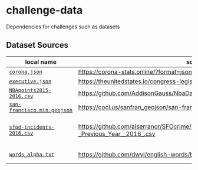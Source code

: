 # challenge-data
Dependencies for challenges such as datasets

## Dataset Sources

| local name | source | retrieved | modified?
|------------|--------|-----------|----------
| [`corona.json`](corona.json) | <https://corona-stats.online/?format=json> | 9/15/2020 | no
| [`executive.json`](executive.json) | <https://theunitedstates.io/congress-legislators/executive.json> | 9/15/2020 | no
| [`NBApoints2015-2016.csv`](NBApoints2015-2016.csv) | <https://github.com/AddisonGauss/NbaData2015-2016/blob/master/NBApoints.csv> | 9/20/2020 | no
| [`san-francisco.min.geojson`](san-francisco.min.geojson) | <https://cocl.us/sanfran_geojson/san-francisco.geojson> | 4/30/2022 | yes; minified
| [`sfpd-incidents-2016.csv`](sfpd-incidents-2016.csv) | <https://github.com/alserranor/SFOcrime/blob/master/Police_Department_Incidents_-_Previous_Year__2016_.csv> | 5/24/2021 | yes; truncated to first 100 rows
| [`words_alpha.txt`](words_alpha.txt) | <https://github.com/dwyl/english-words/blob/master/words_alpha.txt> | 5/24/2021 | yes; alphabetized

